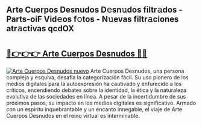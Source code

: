 ## Arte Cuerpos Desnudos D𝚎sn𝚞dos filtr𝚊dos - Parts-oiF Vid𝚎os f𝚘tos - N𝚞evas filtr𝚊ciones atr𝚊ctivas qcdOX

# <h2><a href="http://mb9wmyi.tromn.icu/?c=Arte+Cuerpos+Desnudos">🔗👉👉👉 Arte Cuerpos Desnudos 🔗🔗</a></h2>

[![Arte Cuerpos Desnudos nuevo](https://i.imgur.com/pEAQMta.gif)](http://mb9wmyi.tromn.icu/?c=Arte+Cuerpos+Desnudos)
Arte Cuerpos Desnudos, una persona compleja y esquiva, desafía la categorización fácil. Su uso pionero de los medios digitales para la autoexpresión ha cautivado y enfurecido a los críticos, encendiendo debates sobre la identidad, la ética y la naturaleza evolutiva de las sociedades en línea. A pesar de la incertidumbre de sus próximos pasos, su impacto en los medios digitales es significativo. Armado con un espíritu inquebrantable y un encanto innegable, el viaje de Arte Cuerpos Desnudos en el reino virtual es interminable.
